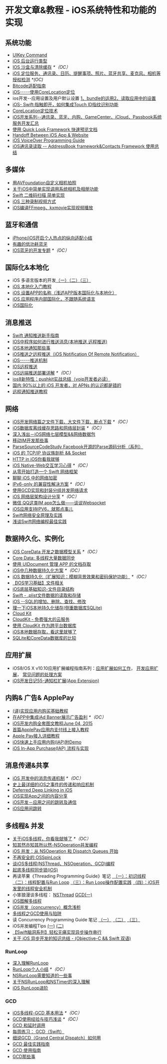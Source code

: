# 开发文章&教程 - iOS系统特性和功能的实现
## 系统功能
- [UIKey Command][1]
- [iOS 后台运行类型][2]
- [IOS 沙盒与清除缓存][3] _\*（OC）_
- [iOS 定位服务、通讯录、日历、提醒事项、照片、蓝牙共享、麦克风、相机等授权检测][4] _\*(OC)_
- [Bitcode适配指南][5]
- [iOS-----使用CoreLocation定位][6]
- ios开发--应用设置及用户默认设置 [1、bundle的运用][7][2、读取应用中的设置][8]
- [iOS- Swift:指触即开，如何集成Touch ID指纹识别功能][9]
- [CoreLocation定位技术][10]
- [iOS开发系列--通讯录、蓝牙、内购、GameCenter、iCloud、Passbook系统服务开发汇总][11]
- [使用 Quick Look Framework 快速预览文档][12]
- [Handoff Between iOS App & Website][13]
- [iOS VoiceOver Programming Guide][14]
- [iOS通讯录读取 -- AddressBook framework&Contacts Framework 使用总结][15]

## 多媒体
- [用AVFoundation自定义相机拍照][16]
- [关于iOS中简单实现调用系统相机及相册功能][17]
- [Swift 二维码扫描 简单实现][18]
- [iOS 三种录制视频方式][19]
- [iOS编译FFmpeg、kxmovie实现视频播放][20]

## 蓝牙和通信
- [iPhone/iOS开启个人热点的纵向适配小结][21]
- [有趣的低功耗蓝牙][22]
- [IOS蓝牙的开发专题][23] _\*（OC）_

## 国际化&本地化
- iOS 多语言版本的开发[（一）][24][（二）][25][（三）][26]
- [iOS 本地化入门教程][27]
- [iOS 设置APP的名称（浅述APP版本国际化与本地化）][28]
- [iOS 应用程序内部国际化，不跟随系统语言][29]
- [iOS国际化][30]

## 消息推送
- [Swift 通知推送新手指南][31]
- [IOS中程序如何进行推送消息(本地推送,远程推送)][32]
- [iOS本地通知那些事][33]
- [iOS推送之远程推送（iOS Notification Of Remote Notification）][34]
- [iOS-----推送机制][35]
- [IOS远程推送][36]
- [iOS远端推送部署详解][37] _\*（OC）_
- [ios8新特性：pushkit实战总结（voip开发者必读）][38]
- [国内 90%以上的 iOS 开发者，对 APNs 的认识都是错的][39]
- [远程通知推送教程][40]

## 网络
- [iOS开发网络篇之文件下载、大文件下载、断点下载][41] _\*（OC）_
- [iOS数据库离线缓存思路和网络层封装][42] _\*（OC）_
- [深入浅出－iOS网络七层模型&&网络数据包][43]
- [移动IM开发那些事][44]
- [ParseSourceCodeStudy Facebook开源的Parse源码分析（系列）][45]
- [iOS 的 TCP/IP 协议族剖析 && Socket][46]
- [HTTP in iOS你看我就够][47]
- [iOS Native-Web交互学习心得][48] _\*（OC）_
- [从零开始打造一个 Swift 网络框架][49]
- [聊聊 iOS 中的网络加密][50]
- [IPv6-only 的兼容性解决方案][51] _\*（OC）_
- [使用GCD实现和封装分组并发网络请求][52]
- [iOS 网络层架构设计分享][53] _\*（OC）_
- [微信,QQ这类IM app怎么做——谈谈Websocket][54]
- [iOS应用支持IPV6，就那点事儿][55]
- [Swift网络安全原理及实践][56]
- [浅谈Swift网络编程最佳实践][57]

## 数据持久化、实例化
- [iOS CoreData 开发之数据模型关系][58] _\*（OC）_
- [Core Data: 多线程大量数据同步][59]
- [使用 UIDocument 管理 APP 的文档存取][60]
- [iOS中几种数据持久化方案][61] _\*（OC）_
- [iOS 数据持久化（扩展知识：模糊背景效果和密码保护功能）][62] _\*（OC）_
- [【IOS学习基础】文件相关][63]
- [iOS底层基础知识-文件目录结构][64]
- [Swift - .plist文件数据的读取和存储][65]
- [iOS --SQL的增加、删除、查找、修改][66]
- [理一下iOS本地持久化储存(侧重数据库SQLite)][67]
- [Cloud Kit][68]
- [CloudKit - 免费强大的云服务][69]
- [使用 CloudKit 作为跨平台数据库][70]
- [iOS本地数据存取，看这里就够了][71]
- [SQLite和CoreData数据库的比较][72]

## 应用扩展
- iOS8/OS X v10.10应用扩展编程指南系列：[应用扩展如何工作][73]， [开发应用扩展][74]， [常见问题的处理方案][75] 
- [iOS开发日记55-通知栏扩展(App Extension)][76]

## 内购& 广告& ApplePay
- [(译)实现应用内购买基础教程][77]
- [在APP中集成iAd Banner展示广告盈利][78] _\*（OC）_
- [iOS开发内购全套图文教程June 04, 2015][79]
- [首篇ApplePay应用内支付线上接入教程][80]
- [Apple Pay接入详细教程][81]
- [iOS快速上手应用内购(IAP)附Demo][82]
- [iOS In-App Purchase(IAP) 流程与实现][83]

## 消息传递&共享
- [iOS 开发中的消息传递机制][84] _\*（OC）_
- [史上最详细的iOS之事件的传递和响应机制][85]
- [Deferred Deep Linking in iOS][86]
- [iOS实现App之间的内容分享][87]
- [iOS开发－应用之间的跳转及通信][88]
- [iOS应用间跳转][89]

## 多线程& 并发
- [关于iOS多线程，你看我就够了][90] _\*（OC）_
- [知其然亦知其所以然-NSOperation并发编程][91]
- [iOS 并发：从 NSOperation 和 Dispatch Queues 开始][92]
- [不再安全的 OSSpinLock][93]
- [谈iOS多线程(NSThread、NSOperation、GCD)编程][94]
- [起底多线程同步锁(iOS)][95]
- 再读苹果《Threading Programming Guide》笔记 [ （一）：初识线程][96] [（二）：线程配置与Run Loop][97] [（三）：Run Loop操作配置实践][98] [（四）：iOS开发里的线程安全机制][99]
- 小笨狼漫谈多线程： [NSThread][100] [GCD(一)][101]
- [iOS图解多线程][102]
- [iOS并发（concurrency）概念浅析][103]
- [多线程之GCD使用与陷阱][104]
- 读 Concurrency Programming Guide 笔记 [（一）][105] [（二）][106] [（三）][107]
- iOS并发编程Tips [(一)][108] [(二)][109]
- [【Swift脑洞系列】轻松无痛实现异步操作串行][110]
- [关于 iOS 异步开发的知识总结 - (Objective-C && Swift 双语)][111]

### RunLoop
- [深入理解RunLoop][112]
- [RunLoop个人小结][113] _\*（OC）_
- [NSRunLoop需要知道的一些事][114]
- [关于NSRunLoop和NSTimer的深入理解][115]
- [iOS RunLoop进阶][116]

### GCD
- [iOS多线程-GCD 基本用法][117] _\*（OC）_
- [GCD使用经验与技巧浅谈][118] _\*（OC）_
- [GCD 和延时调用][119]
- [每周练习： GCD（Swift）][120]
- [细说GCD（Grand Central Dispatch）如何用][121]
- [GCD 最佳实践指南][122]
- [GCD 使用指南][123]
- [GCD那些事][124]

[1]:	http://nshipster.cn/uikeycommand/
[2]:	http://www.cnblogs.com/maomishen/p/4933617.html
[3]:	http://www.cnblogs.com/jerehedu/p/4930593.html "IOS 沙盒与清除缓存"
[4]:	http://www.cnblogs.com/CocoonJin/p/4959877.html "iOS 定位服务、通讯录、日历、提醒事项、照片、蓝牙共享、麦克风、相机等授权检测"
[5]:	http://dzpqzb.com/2015/11/19/bitcode-open.html
[6]:	http://www.cnblogs.com/congli0220/p/5078187.html "iOS-----使用CoreLocation定位"
[7]:	http://www.cnblogs.com/azuo/p/5090718.html "ios开发--应用设置及用户默认设置【1、bundle的运用】"
[8]:	http://www.cnblogs.com/azuo/p/5098544.html "ios开发--应用设置及用户默认设置【2、读取应用中的设置】"
[9]:	http://www.cnblogs.com/qingche/p/5099333.html "iOS- Swift:指触即开，如何集成Touch ID指纹识别功能"
[10]:	http://www.cnblogs.com/ldnh/p/5334217.html "CoreLocation定位技术"
[11]:	http://www.cnblogs.com/kenshincui/p/4220402.html "iOS开发系列--通讯录、蓝牙、内购、GameCenter、iCloud、Passbook系统服务开发汇总"
[12]:	http://swift.gg/2016/04/29/quick-look-framework/ "使用 Quick Look Framework 快速预览文档"
[13]:	http://geeklu.com/2015/04/handoff-between-native-app-and-web-browser/ "Handoff Between iOS App & Website"
[14]:	http://geeklu.com/2016/03/ios-voiceover-programming-guide/ "iOS VoiceOver Programming Guide"
[15]:	http://simcai.com/2016/04/17/2016-04-17-18-34-46/ "iOS通讯录读取 -- AddressBook framework&Contacts Framework 使用总结"
[16]:	http://www.cnblogs.com/Phelthas/p/5215230.html "用AVFoundation自定义相机拍照"
[17]:	http://www.jianshu.com/p/e70a184d1f32 "关于iOS中简单实现调用系统相机及相册功能"
[18]:	http://www.cnblogs.com/GGBigBong/p/5340134.html "Swift 二维码扫描 简单实现"
[19]:	http://ios.jobbole.com/85069/
[20]:	http://www.jianshu.com/p/c33f4c96074e "iOS编译FFmpeg、kxmovie实现视频播放"
[21]:	http://blog.csdn.net/phunxm/article/details/42967035 "iPhone/iOS开启个人热点的纵向适配小结"
[22]:	http://www.cocoachina.com/ios/20160218/15307.html
[23]:	http://liuyanwei.jumppo.com/2015/07/17/ios-BLE-0.html
[24]:	http://www.devashen.com/blog/2016/01/14/localized01/ "iOS 多语言版本的开发（一）"
[25]:	http://www.devashen.com/blog/2016/01/15/localized02/ "iOS 多语言版本的开发（二）"
[26]:	http://www.devashen.com/blog/2016/01/18/localized03/ "iOS 多语言版本的开发（三）"
[27]:	http://segmentfault.com/a/1190000004182437 "iOS 本地化入门教程"
[28]:	http://www.jianshu.com/p/a3a70f0398c4 "iOS 设置APP的名称（浅述APP版本国际化与本地化）"
[29]:	http://www.cnblogs.com/jgCho/p/4958215.html "iOS 应用程序内部国际化，不跟随系统语言"
[30]:	http://mokai.github.io/2015/10/iOS%E5%9B%BD%E9%99%85%E5%8C%96/ "iOS国际化"
[31]:	http://swift.gg/2016/03/15/push-notification-ios/ "Swift 通知推送新手指南"
[32]:	http://www.cnblogs.com/wolfhous/p/5135711.html "IOS中程序如何进行推送消息(本地推送,远程推送)"
[33]:	http://segmentfault.com/a/1190000004295616 "iOS  本地通知那些事"
[34]:	http://www.jianshu.com/p/4b947569a548 "iOS推送之远程推送（iOS Notification Of Remote Notification）"
[35]:	http://www.cnblogs.com/congli0220/p/5085540.html "iOS-----推送机制"
[36]:	http://www.goofyy.com/blog/ios%E8%BF%9C%E7%A8%8B%E6%8E%A8%E9%80%81/ "IOS远程推送"
[37]:	http://hechen.info/2015/07/30/iOS-Push-Notification/
[38]:	http://blog.csdn.net/openglnewbee/article/details/44807191 "ios8新特性：pushkit实战总结（voip开发者必读）"
[39]:	http://www.jianshu.com/p/ace1b422bad4 "国内 90%以上的 iOS 开发者，对 APNs 的认识都是错的"
[40]:	http://lemtter.com/2016/05/11/%E8%BF%9C%E7%A8%8B%E9%80%9A%E7%9F%A5%E6%8E%A8%E9%80%81%E6%95%99%E7%A8%8B/ "远程通知推送教程"
[41]:	http://www.jianshu.com/p/f65e32012f07
[42]:	http://www.jianshu.com/p/f2e59e98ab86 "iOS数据库离线缓存思路和网络层封装"
[43]:	http://www.jianshu.com/p/4b9d43c0571a "深入浅出－iOS网络七层模型&&网络数据包"
[44]:	http://xiangwangfeng.com/2015/05/20/%E7%A7%BB%E5%8A%A8IM%E5%BC%80%E5%8F%91%E9%82%A3%E4%BA%9B%E4%BA%8B/
[45]:	https://github.com/ChenYilong/ParseSourceCodeStudy
[46]:	http://www.cnblogs.com/8hao/p/5234689.html "iOS 的 TCP/IP 协议族剖析 && Socket"
[47]:	http://www.jianshu.com/p/42d9cc1dde10 "HTTP in iOS你看我就够"
[48]:	http://www.cnblogs.com/shouce/p/5445038.html "iOS Native-Web交互学习心得"
[49]:	http://www.jianshu.com/p/0039f963239d "从零开始打造一个 Swift 网络框架"
[50]:	http://www.jianshu.com/p/75d96b72bfb1 "聊聊 iOS 中的网络加密"
[51]:	http://www.jianshu.com/p/8837739251ad "IPv6-only 的兼容性解决方案"
[52]:	http://www.jianshu.com/p/54bbacfcc31b "使用GCD实现和封装分组并发网络请求"
[53]:	http://ios.jobbole.com/84976/
[54]:	http://www.jianshu.com/p/bcefda55bce4 "微信,QQ这类IM app怎么做——谈谈Websocket"
[55]:	http://www.jianshu.com/p/a6bab07c4062 "iOS应用支持IPV6，就那点事儿"
[56]:	http://www.jianshu.com/p/ba897dd4ccd1 "Swift网络安全原理及实践"
[57]:	http://www.jianshu.com/p/bacd35dd3271 "浅谈Swift网络编程最佳实践"
[58]:	http://www.cnblogs.com/wws19125/p/5191218.html "iOS CoreData 开发之数据模型关系"
[59]:	http://www.jianshu.com/p/37ab8f336f76
[60]:	http://swiftcafe.io/2015/11/14/uidocument/
[61]:	http://www.cnblogs.com/allencelee/p/4975622.html "iOS中几种数据持久化方案"
[62]:	http://www.cnblogs.com/huangjianwu/p/4989573.html "iOS 数据持久化（扩展知识：模糊背景效果和密码保护功能）"
[63]:	http://www.cnblogs.com/silence-wzx/p/5140952.html "【IOS学习基础】文件相关"
[64]:	http://www.cnblogs.com/wujy/p/5188302.html "iOS底层基础知识-文件目录结构"
[65]:	http://www.hangge.com/blog/cache/detail_888.html
[66]:	http://www.cnblogs.com/bolin-123/p/5309217.html "iOS --SQL的增加、删除、查找、修改"
[67]:	http://www.jianshu.com/p/10a26d01dc84 "理一下iOS本地持久化储存(侧重数据库SQLite)"
[68]:	http://nshipster.cn/cloudkit/
[69]:	http://swiftcafe.io/2015/11/13/cafe-time-cloudkit/
[70]:	http://tips.producter.io/shi-yong-cloudkit-zuo-wei-kua-ping-tai-shu-ju-ku/
[71]:	http://www.jianshu.com/p/a3eeae99e902 "iOS本地数据存取，看这里就够了"
[72]:	http://www.cnblogs.com/gfxxbk/p/5515446.html "SQLite和CoreData数据库的比较"
[73]:	http://www.devtalking.com/articles/understand-how-an-extension-works/ "应用扩展如何工作"
[74]:	http://www.devtalking.com/articles/creating-an-app-extension/ "开发应用扩展"
[75]:	http://www.devtalking.com/articles/handling-common-scenarios/ "常见问题的处理方案"
[76]:	http://www.cnblogs.com/Twisted-Fate/p/5075813.html "iOS开发日记55-通知栏扩展(App Extension)"
[77]:	http://www.jianshu.com/p/741b2a044e78
[78]:	http://www.cocoachina.com/ios/20140928/9780.html
[79]:	http://allluckly.cn/ios%E6%94%AF%E4%BB%98/iOS%E5%BC%80%E5%8F%912015%E5%B9%B4%E6%9C%80%E6%96%B0%E5%86%85%E8%B4%AD%E6%95%99%E7%A8%8B "iOS开发内购全套图文教程June 04, 2015"
[80]:	http://zyden.vicp.cc/applepay/ "首篇ApplePay应用内支付线上接入教程"
[81]:	http://www.jianshu.com/p/738aee78ba52 "Apple Pay接入详细教程"
[82]:	http://www.jianshu.com/p/298a01961ba7 "iOS快速上手应用内购(IAP)附Demo"
[83]:	http://zackzheng.info/2016/05/31/2016-05-31-ios-in-app-purchase-iap/ "iOS In-App Purchase(IAP) 流程与实现"
[84]:	http://objccn.io/issue-7-4/
[85]:	http://www.jianshu.com/p/2e074db792ba
[86]:	http://tech.glowing.com/cn/deferred-deep-linking-and-branch-sdk-in-ios/ "Deferred Deep Linking in iOS"
[87]:	http://www.jianshu.com/p/88a08d66894f "iOS实现App之间的内容分享"
[88]:	http://www.cnblogs.com/GarveyCalvin/p/4877115.html "iOS开发－应用之间的跳转及通信"
[89]:	http://www.jianshu.com/p/732c5e1720d0 "iOS应用间跳转"
[90]:	http://www.jianshu.com/p/0b0d9b1f1f19
[91]:	http://www.jianshu.com/p/ebb3e42049fd "知其然亦知其所以然-NSOperation并发编程"
[92]:	http://swift.gg/2016/01/08/ios-concurrency-getting-started-with-nsoperation-and-dispatch-queues/ "iOS 并发：从 NSOperation 和 Dispatch Queues 开始"
[93]:	http://blog.ibireme.com/2016/01/16/spinlock_is_unsafe_in_ios/ "不再安全的 OSSpinLock"
[94]:	http://www.jianshu.com/p/6e6f4e005a0b "谈iOS多线程(NSThread、NSOperation、GCD)编程"
[95]:	http://springox.w18.net/?p=685 "起底多线程同步锁(iOS)"
[96]:	http://www.devtalking.com/articles/read-threading-programming-guide-1/
[97]:	http://geek.csdn.net/news/detail/55617
[98]:	http://geek.csdn.net/news/detail/56056
[99]:	http://geek.csdn.net/news/detail/56726
[100]:	http://www.jianshu.com/p/8ed06312d8bd "小笨狼漫谈多线程：NSThread"
[101]:	http://www.jianshu.com/p/c2b14bb999de "小笨狼漫谈多线程：GCD(一)"
[102]:	http://www.henishuo.com/ios-multithread-detail/ "iOS图解多线程"
[103]:	http://shellhue.github.io/2016/03/29/concurrency/
[104]:	http://icoor.xyz/2016/04/11/%E5%A4%9A%E7%BA%BF%E7%A8%8B%E4%B9%8BGCD%E4%BD%BF%E7%94%A8%E4%B8%8E%E9%99%B7%E9%98%B1/
[105]:	http://www.devtalking.com/articles/read-concurrency-programming-guide-1/ "读 Concurrency Programming Guide 笔记（一）"
[106]:	http://www.devtalking.com/articles/read-concurrency-programming-guide-2/ "读 Concurrency Programming Guide 笔记（二）"
[107]:	http://www.devtalking.com/articles/read-concurrency-programming-guide-3/ "读 Concurrency Programming Guide 笔记（三）"
[108]:	http://ifujun.com/iosbing-fa-bian-cheng-tips/ "iOS并发编程Tips(一)"
[109]:	http://ifujun.com/iosbing-fa-bian-cheng-tips-er/
[110]:	http://www.jianshu.com/p/168f92164f06 "【Swift脑洞系列】轻松无痛实现异步操作串行"
[111]:	http://blog-lision.com/2016/05/26/iOS-Multithreading/ "关于 iOS 异步开发的知识总结 - (Objective-C && Swift 双语)"
[112]:	http://blog.ibireme.com/2015/05/18/runloop/ "深入理解RunLoop"
[113]:	http://www.devlizy.com/runloop/
[114]:	https://mp.weixin.qq.com/s?__biz=MzAwMjYwMTAwNw==&mid=403269344&idx=1&sn=6363492cf8ed066cd4581d9840ff089f
[115]:	http://www.superqq.com/blog/2016/05/05/ios-nsrunllop-nstimer/ "关于NSRunLoop和NSTimer的深入理解"
[116]:	http://www.jianshu.com/p/2c067bdc7e47 "iOS RunLoop进阶"
[117]:	http://www.jianshu.com/p/e0928a243373
[118]:	http://tutuge.me/2015/04/03/something-about-gcd/
[119]:	http://swifter.tips/gcd-delay-call/
[120]:	https://github.com/icepy/_posts/issues/14
[121]:	https://github.com/ming1016/study/wiki/%E7%BB%86%E8%AF%B4GCD%EF%BC%88Grand-Central-Dispatch%EF%BC%89%E5%A6%82%E4%BD%95%E7%94%A8 "细说GCD（Grand Central Dispatch）如何用"
[122]:	http://chengway.in/gcd-zui-jia-shi-jian-zhi-nan/
[123]:	http://swift.gg/2016/05/05/the-gcd-handbook/ "GCD 使用指南"
[124]:	http://www.iosxxx.com/blog/2016-06-02-GCD%E9%82%A3%E4%BA%9B%E4%BA%8B.html "GCD那些事"